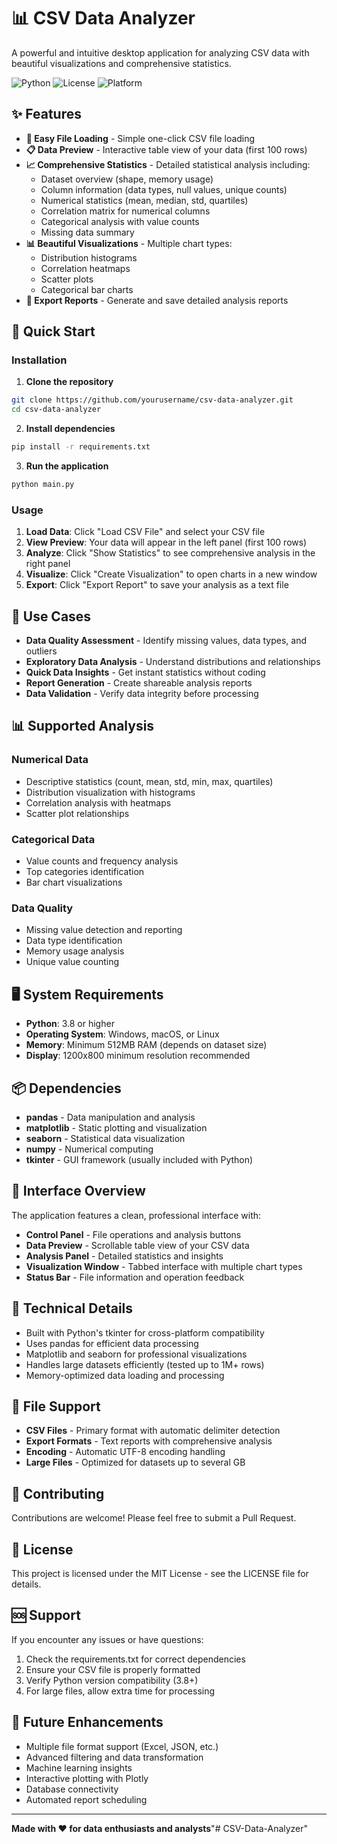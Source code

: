 # 📊 CSV Data Analyzer

A powerful and intuitive desktop application for analyzing CSV data with beautiful visualizations and comprehensive statistics.

![Python](https://img.shields.io/badge/python-v3.8+-blue.svg)
![License](https://img.shields.io/badge/license-MIT-green.svg)
![Platform](https://img.shields.io/badge/platform-windows%20%7C%20macos%20%7C%20linux-lightgrey.svg)

## ✨ Features

- **📁 Easy File Loading** - Simple one-click CSV file loading
- **📋 Data Preview** - Interactive table view of your data (first 100 rows)
- **📈 Comprehensive Statistics** - Detailed statistical analysis including:
  - Dataset overview (shape, memory usage)
  - Column information (data types, null values, unique counts)
  - Numerical statistics (mean, median, std, quartiles)
  - Correlation matrix for numerical columns
  - Categorical analysis with value counts
  - Missing data summary
- **📊 Beautiful Visualizations** - Multiple chart types:
  - Distribution histograms
  - Correlation heatmaps
  - Scatter plots
  - Categorical bar charts
- **💾 Export Reports** - Generate and save detailed analysis reports

## 🚀 Quick Start

### Installation

1. **Clone the repository**
```bash
git clone https://github.com/yourusername/csv-data-analyzer.git
cd csv-data-analyzer
```

2. **Install dependencies**
```bash
pip install -r requirements.txt
```

3. **Run the application**
```bash
python main.py
```

### Usage

1. **Load Data**: Click "Load CSV File" and select your CSV file
2. **View Preview**: Your data will appear in the left panel (first 100 rows)
3. **Analyze**: Click "Show Statistics" to see comprehensive analysis in the right panel
4. **Visualize**: Click "Create Visualization" to open charts in a new window
5. **Export**: Click "Export Report" to save your analysis as a text file

## 🎯 Use Cases

- **Data Quality Assessment** - Identify missing values, data types, and outliers
- **Exploratory Data Analysis** - Understand distributions and relationships
- **Quick Data Insights** - Get instant statistics without coding
- **Report Generation** - Create shareable analysis reports
- **Data Validation** - Verify data integrity before processing

## 📊 Supported Analysis

### Numerical Data
- Descriptive statistics (count, mean, std, min, max, quartiles)
- Distribution visualization with histograms
- Correlation analysis with heatmaps
- Scatter plot relationships

### Categorical Data
- Value counts and frequency analysis
- Top categories identification
- Bar chart visualizations

### Data Quality
- Missing value detection and reporting
- Data type identification
- Memory usage analysis
- Unique value counting

## 🖥️ System Requirements

- **Python**: 3.8 or higher
- **Operating System**: Windows, macOS, or Linux
- **Memory**: Minimum 512MB RAM (depends on dataset size)
- **Display**: 1200x800 minimum resolution recommended

## 📦 Dependencies

- **pandas** - Data manipulation and analysis
- **matplotlib** - Static plotting and visualization
- **seaborn** - Statistical data visualization
- **numpy** - Numerical computing
- **tkinter** - GUI framework (usually included with Python)

## 🎨 Interface Overview

The application features a clean, professional interface with:

- **Control Panel** - File operations and analysis buttons
- **Data Preview** - Scrollable table view of your CSV data
- **Analysis Panel** - Detailed statistics and insights
- **Visualization Window** - Tabbed interface with multiple chart types
- **Status Bar** - File information and operation feedback

## 🔧 Technical Details

- Built with Python's tkinter for cross-platform compatibility
- Uses pandas for efficient data processing
- Matplotlib and seaborn for professional visualizations
- Handles large datasets efficiently (tested up to 1M+ rows)
- Memory-optimized data loading and processing

## 📝 File Support

- **CSV Files** - Primary format with automatic delimiter detection
- **Export Formats** - Text reports with comprehensive analysis
- **Encoding** - Automatic UTF-8 encoding handling
- **Large Files** - Optimized for datasets up to several GB

## 🤝 Contributing

Contributions are welcome! Please feel free to submit a Pull Request.

## 📄 License

This project is licensed under the MIT License - see the LICENSE file for details.

## 🆘 Support

If you encounter any issues or have questions:

1. Check the requirements.txt for correct dependencies
2. Ensure your CSV file is properly formatted
3. Verify Python version compatibility (3.8+)
4. For large files, allow extra time for processing

## 🚀 Future Enhancements

- Multiple file format support (Excel, JSON, etc.)
- Advanced filtering and data transformation
- Machine learning insights
- Interactive plotting with Plotly
- Database connectivity
- Automated report scheduling

---

**Made with ❤️ for data enthusiasts and analysts**"# CSV-Data-Analyzer" 
